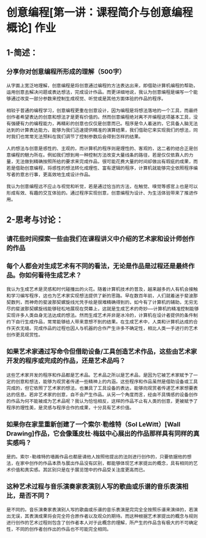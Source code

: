 # 创意编程[第一讲：课程简介与创意编程概论] 作业

## 1-简述：

### 分享你对创意编程所形成的理解（500字）

    从字面上宽泛地理解，创意编程是将创意通过编程的方法表达出来，即借助计算机编程的帮助，运用创意去解决问题或表达想法，完成设计作品。而更详细地说，我认为创意编程是编写一个能够通过改变一部分参数来控制生成视觉、听觉或是其他方面体验的作品的程序。
    
    相较于普通的编程学习，创意编程更重在创意设计，因为编程是将想法落地的一个工具，而最终创作者希望表达的创意和想法才是更有价值的。然而创意编程绝对离不开编程这项基本工具，没有强硬有力的编程能力，再精彩的创意也仅仅是创意而已。程序是令人着迷的，它具备人脑无法达到的计算表达能力，能够为我们迅速提供精准的演算结果，我们借助它来实现我们的想法，同时我们也常常无法预料在我们调节了控制参数后会得到怎样的结果。
    
    人的想法与创意是感性的、主观的，而计算机的程序则是理性的、客观的，这二者的结合正是创意编程的魅力所在。例如我们想到用一种控制方法改变大量线条的路径，若是仅仅依靠人的力量，无法做到精确按照所给的要求来完成作品，很可能花费大量的时间却做出有瑕疵的成果，而若是借助创意编程，将感性的想法转化成理性、富有逻辑的程序，计算机就能够完全依照程序编写者的意志行事，更高效地生成设计作品。
    
    我认为创意编程远不应止与视觉和听觉，若是通过恰当的方法，在触觉、嗅觉等感官上也是可以形成有效、有趣的交互体验的。通过程序实现创意，创意编程为设计、为生活体验带来了推进作用。

## 2-思考与讨论：

### 请花些时间探索一些由我们在课程讲义中介绍的艺术家和设计师创作的作品

### 每个人都会对生成艺术有不同的看法，无论是作品是过程还是最终作品。你如何看待生成艺术？

    我认为生成艺术是灵感和时代碰撞出的火花。随着计算机技术的普及，越来越多的人有机会接触和学习编写程序，这也为艺术家实现想法提供了新的思路。早在数百年前，人们就着迷于斐波那契数列，而神奇的斐波那契螺旋线光凭手绘是很难精确得到的，如今有了计算机的辅助，无穷无尽的斐波那契螺旋线能够轻松地展现在荧幕上，这就是生成艺术的奇妙——计算机的精准控制能够实现许多人类自身无法达成的想法。然而生成艺术并非是冰冷的，计算机在设计者提供的条件制约下自行生成作品，常常能够给人带来意想不到的结果。在生成艺术中，人类和计算机达成的合作天衣无缝。完成作品的过程也因人与机器的合作产生许多不确定性，相比人类一手进行的艺术创作更具观赏性。

### 如果艺术家通过写命令但借助设备/工具创造艺术作品，这些由艺术家开发的程序或完成的作品，还是艺术品吗？

    这些艺术家开发的程序和作品都是艺术品。艺术品之所以是艺术品，是因为它被艺术家赋予了一定的创意和想法，能够为观赏者传递一些精神上的内涵。这些程序和作品虽然是借助设备或工具完成的，但它依照了艺术家的想法，也兼具了工具设备的表达，能够向观赏者传递艺术家想要表达的信息。若非艺术家的创意，自不会产生作品。从另一个角度而言，经由不具情感的设备创作的作品为何不能被成为艺术品呢？我认为恰恰相反，这样的作品不止有人类的创意，更被赋予了程序的理性美，是灵感与程序合作的成果，十分具有艺术价值。


### 如果你在家里重新创建了一个索尔·勒维特（Sol LeWitt）[Wall Drawing]作品，它会像蓬皮杜·梅兹中心展出的作品那样具有同样的真实感吗？

    是的。索尔·勒维特的墙画作品也都是请他人按照他提出的法则进行创作的，只要依据他的想法，在家中创作的作品本质与展出作品没有区别，都能够体现艺术家提出的概念，具有相同的艺术价值和真实感。其区别只是在于展览馆中的作品受关注度更高而已。


### 这种艺术过程与音乐演奏家表演别人写的歌曲或乐谱的音乐表演相比，是否不同？

    是不同的。音乐演奏家表演别人写的歌曲或乐谱的音乐表演是完完全全按照乐谱来演绎的，若演出无误，其表演成果将会完全符合原作者以及观众的期待。而这种根据艺术家提出的概念与规则进行创作的艺术过程则包含了创作者本人对于此概念的理解，所产生的作品含有极大的不可确定性，不同的创作者创作出的作品也不可能完全相同。

